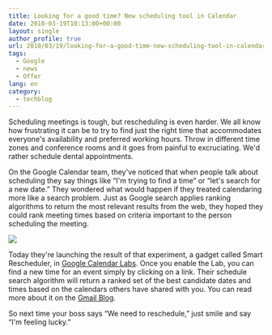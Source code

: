 ```yaml
---
title: Looking for a good time? New scheduling tool in Calendar
date: 2010-03-19T10:13:00+00:00
layout: single
author_profile: true
url: 2010/03/19/looking-for-a-good-time-new-scheduling-tool-in-calendar/
tags:
  - Google
  - news
  - Offer
lang: en
category: 
  - techblog
---
```

Scheduling meetings is tough, but rescheduling is even harder. We all know how frustrating it can be to try to find just the right time that accommodates everyone's availability and preferred working hours. Throw in different time zones and conference rooms and it goes from painful to excruciating. We'd rather schedule dental appointments.

On the Google Calendar team, they've noticed that when people talk about scheduling they say things like “I'm trying to find a time” or “let's search for a new date.” They wondered what would happen if they treated calendaring more like a search problem. Just as Google search applies ranking algorithms to return the most relevant results from the web, they hoped they could rank meeting times based on criteria important to the person scheduling the meeting.

[![](http://4.bp.blogspot.com/_vaUVXcmC3OI/S6NG0PPJQ5I/AAAAAAAABTQ/yyb9tW9bBxU/s400/gc1.png)](http://4.bp.blogspot.com/_vaUVXcmC3OI/S6NG0PPJQ5I/AAAAAAAABTQ/yyb9tW9bBxU/s1600-h/gc1.png)

Today they're launching the result of that experiment, a gadget called Smart Rescheduler, in [Google Calendar Labs](https://www.google.com/calendar/render?settings=4). Once you enable the Lab, you can find a new time for an event simply by clicking on a link. Their schedule search algorithm will return a ranked set of the best candidate dates and times based on the calendars others have shared with you. You can read more about it on the [Gmail Blog](http://gmailblog.blogspot.com/2010/03/smart-rescheduler-in-google-calendar.html).

So next time your boss says “We need to reschedule,” just smile and say “I'm feeling lucky.”
